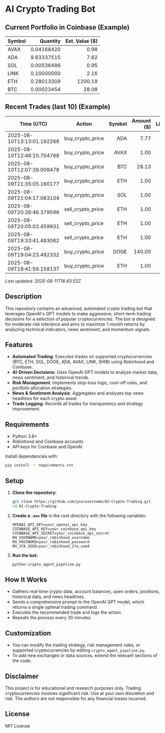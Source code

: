 # AI Crypto Trading Bot



## Current Portfolio in Coinbase (Example)
<!-- START:PORTFOLIO -->
| Symbol | Quantity | Est. Value ($) |
|---|---:|---:|
| AVAX | 0.04168420 | 0.98 |
| ADA | 9.63337515 | 7.62 |
| SOL | 0.00536486 | 0.95 |
| LINK | 0.10000000 | 2.16 |
| ETH | 0.28013309 | 1200.19 |
| BTC | 0.00023454 | 28.08 |
<!-- END:PORTFOLIO -->

## Recent Trades (last 10) (Example)
<!-- START:TRADE_LOG -->
| Time (UTC) | Action | Symbol | Amount ($) | Limit |
|---|---|---:|---:|---:|
| 2025-08-10T13:13:01.192268 | buy_crypto_price | ADA | 7.77 |  |
| 2025-08-10T12:46:10.704768 | buy_crypto_price | AVAX | 1.00 |  |
| 2025-08-10T12:07:39.008478 | buy_crypto_price | BTC | 28.13 |  |
| 2025-08-09T21:35:05.160177 | buy_crypto_price | ETH | 1.00 |  |
| 2025-08-09T21:04:17.083104 | buy_crypto_price | SOL | 1.00 |  |
| 2025-08-09T20:36:46.379596 | sell_crypto_price | ETH | 1.00 |  |
| 2025-08-09T20:05:03.459931 | sell_crypto_price | ETH | 1.00 |  |
| 2025-08-09T19:33:41.483062 | sell_crypto_price | ETH | 1.00 |  |
| 2025-08-09T19:04:23.492332 | buy_crypto_price | DOGE | 140.00 |  |
| 2025-08-09T18:41:59.158137 | buy_crypto_price | ETH | 1.00 |  |
<!-- END:TRADE_LOG -->

<!-- START:UPDATED -->
_Last updated: 2025-08-11T18:43:52Z_
<!-- END:UPDATED -->


## Description

This repository contains an advanced, automated crypto trading bot that leverages OpenAI's GPT models to make aggressive, short-term trading decisions for a selection of popular cryptocurrencies. The bot is designed for moderate risk tolerance and aims to maximize 1-month returns by analyzing technical indicators, news sentiment, and momentum signals.

## Features

- **Automated Trading**: Executes trades on supported cryptocurrencies (BTC, ETH, SOL, DOGE, ADA, AVAX, LINK, SHIB) using Robinhood and Coinbase.
- **AI-Driven Decisions**: Uses OpenAI GPT models to analyze market data, news sentiment, and historical trends.
- **Risk Management**: Implements stop-loss logic, cool-off rules, and portfolio allocation strategies.
- **News & Sentiment Analysis**: Aggregates and analyzes top news headlines for each crypto asset.
- **Trade Logging**: Records all trades for transparency and strategy improvement.

## Requirements

- Python 3.8+
- Robinhood and Coinbase accounts
- API keys for Coinbase and OpenAI

Install dependencies with:
```bash
pip install -r requirements.txt
```

## Setup

1. **Clone the repository:**
   ```bash
   git clone https://github.com/yourusername/AI-Crypto-Trading.git
   cd AI-Crypto-Trading
   ```
2. **Create a `.env` file** in the root directory with the following variables:
   ```env
   OPENAI_API_KEY=your_openai_api_key
   COINBASE_API_KEY=your_coinbase_api_key
   COINBASE_API_SECRET=your_coinbase_api_secret
   RH_USERNAME=your_robinhood_username
   RH_PASSWORD=your_robinhood_password
   RH_2FA_SEED=your_robinhood_2fa_seed
   ```
3. **Run the bot:**
   ```bash
   python crypto_agent_pipeline.py
   ```

## How It Works

- Gathers real-time crypto data, account balances, open orders, positions, historical data, and news headlines.
- Sends a comprehensive prompt to the OpenAI GPT model, which returns a single optimal trading command.
- Executes the recommended trade and logs the action.
- Repeats the process every 30 minutes.

## Customization

- You can modify the trading strategy, risk management rules, or supported cryptocurrencies by editing `crypto_agent_pipeline.py`.
- To add new exchanges or data sources, extend the relevant sections of the code.

## Disclaimer

This project is for educational and research purposes only. Trading cryptocurrencies involves significant risk. Use at your own discretion and risk. The authors are not responsible for any financial losses incurred.

## License

MIT License
